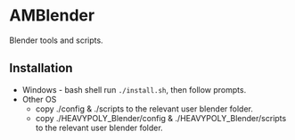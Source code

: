 # AMBlender

Blender tools and scripts.

## Installation

* Windows - bash shell run ```./install.sh```, then follow prompts. 
* Other OS
    * copy ./config & ./scripts to the relevant user blender folder.
    * copy ./HEAVYPOLY_Blender/config & ./HEAVYPOLY_Blender/scripts to the relevant user blender folder.
